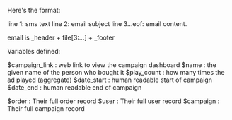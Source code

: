 Here's the format:

line 1: sms text
line 2: email subject
line 3...eof: email content.

email is _header + file[3:...] + _footer

Variables defined:
  
  $campaign_link  : web link to view the campaign dashboard
  $name           : the given name of the person who bought it
  $play_count     : how many times the ad played (aggregate)
  $date_start     : human readable start of campaign
  $date_end       : human readable end of campaign

  $order          : Their full order record
  $user           : Their full user record
  $campaign       : Their full campaign record
